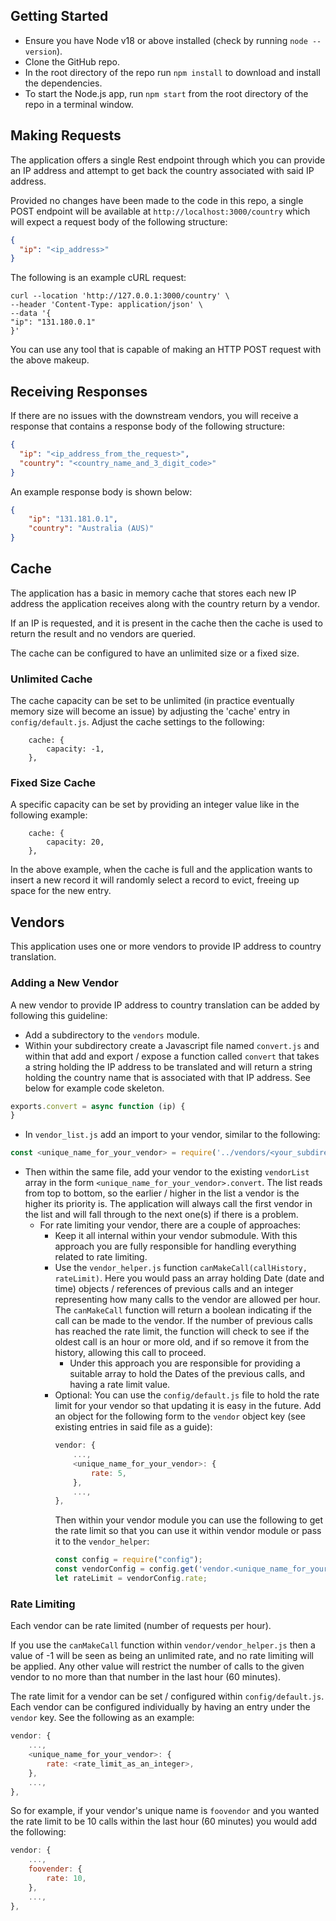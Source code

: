 ## Getting Started
- Ensure you have Node v18 or above installed (check by running `node --version`).
- Clone the GitHub repo.
- In the root directory of the repo run `npm install` to download and install the dependencies.
- To start the Node.js app, run `npm start` from the root directory of the repo in a terminal window.

## Making Requests
The application offers a single Rest endpoint through which you can provide an IP address and attempt to get back the country associated with said IP address.

Provided no changes have been made to the code in this repo, a single POST endpoint will be available at `http://localhost:3000/country` which will expect a request body of the following structure:
```json
{
  "ip": "<ip_address>"
}
```

The following is an example cURL request:
```
curl --location 'http://127.0.0.1:3000/country' \
--header 'Content-Type: application/json' \
--data '{
"ip": "131.180.0.1"
}'
```

You can use any tool that is capable of making an HTTP POST request with the above makeup.

## Receiving Responses
If there are no issues with the downstream vendors, you will receive a response that contains a response body of the following structure:
```json
{
  "ip": "<ip_address_from_the_request>",
  "country": "<country_name_and_3_digit_code>"
}
```

An example response body is shown below:
```json
{
    "ip": "131.181.0.1",
    "country": "Australia (AUS)"
}
```

## Cache
The application has a basic in memory cache that stores each new IP address the application receives along with the country return by a vendor.

If an IP is requested, and it is present in the cache then the cache is used to return the result and no vendors are queried.

The cache can be configured to have an unlimited size or a fixed size.

### Unlimited Cache
The cache capacity can be set to be unlimited (in practice eventually memory size will become an issue) by adjusting the 'cache' entry in `config/default.js`. Adjust the cache settings to the following:
```
    cache: {
        capacity: -1,
    },
```

### Fixed Size Cache
A specific capacity can be set by providing an integer value like in the following example:
```
    cache: {
        capacity: 20,
    },
```

In the above example, when the cache is full and the application wants to insert a new record it will randomly select a record to evict, freeing up space for the new entry.

## Vendors
This application uses one or more vendors to provide IP address to country translation.

### Adding a New Vendor
A new vendor to provide IP address to country translation can be added by following this guideline:
- Add a subdirectory to the `vendors` module.
- Within your subdirectory create a Javascript file named `convert.js` and within that add and export / expose a function called `convert` that takes a string holding the IP address to be translated and will return a string holding the country name that is associated with that IP address. See below for example code skeleton.
```js
exports.convert = async function (ip) {
}
```
- In `vendor_list.js` add an import to your vendor, similar to the following:
```js
const <unique_name_for_your_vendor> = require('../vendors/<your_subdirectory_name>/convert')
```
- Then within the same file, add your vendor to the existing `vendorList` array in the form `<unique_name_for_your_vendor>.convert`. The list reads from top to bottom, so the earlier / higher in the list a vendor is the higher its priority is. The application will always call the first vendor in the list and will fall through to the next one(s) if there is a problem.
  - For rate limiting your vendor, there are a couple of approaches:
    - Keep it all internal within your vendor submodule. With this approach you are fully responsible for handling everything related to rate limiting.
    - Use the `vendor_helper.js` function `canMakeCall(callHistory, rateLimit)`. Here you would pass an array holding Date (date and time) objects / references of previous calls and an integer representing how many calls to the vendor are allowed per hour. The `canMakeCall` function will return a boolean indicating if the call can be made to the vendor. If the number of previous calls has reached the rate limit, the function will check to see if the oldest call is an hour or more old, and if so remove it from the history, allowing this call to proceed.
      - Under this approach you are responsible for providing a suitable array to hold the Dates of the previous calls, and having a rate limit value.
    - Optional: You can use the `config/default.js` file to hold the rate limit for your vendor so that updating it is easy in the future. Add an object for the following form to the `vendor` object key (see existing entries in said file as a guide):
      ```js
      vendor: {
          ...,
          <unique_name_for_your_vendor>: {
              rate: 5,
          },
          ...,
      },
      ```
      Then within your vendor module you can use the following to get the rate limit so that you can use it within vendor module or pass it to the `vendor_helper`:
      ```js
      const config = require("config");
      const vendorConfig = config.get('vendor.<unique_name_for_your_vendor>');
      let rateLimit = vendorConfig.rate;
      ```

### Rate Limiting
Each vendor can be rate limited (number of requests per hour).

If you use the `canMakeCall` function within `vendor/vendor_helper.js` then a value of -1 will be seen as being an unlimited rate, and no rate limiting will be applied. Any other value will restrict the number of calls to the given vendor to no more than that number in the last hour (60 minutes).

The rate limit for a vendor can be set / configured within `config/default.js`. Each vendor can be configured individually by having an entry under the `vendor` key. See the following as an example:
```js
vendor: {
    ...,
    <unique_name_for_your_vendor>: {
        rate: <rate_limit_as_an_integer>,
    },
    ...,
},
```
So for example, if your vendor's unique name is `foovendor` and you wanted the rate limit to be 10 calls within the last hour (60 minutes) you would add the following:
```js
vendor: {
    ...,
    foovender: {
        rate: 10,
    },
    ...,
},
```